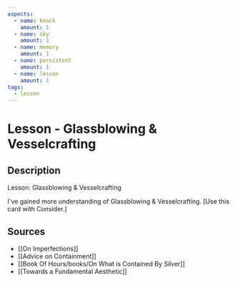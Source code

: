 ```yaml
---
aspects: 
  - name: knock
    amount: 1
  - name: sky
    amount: 1
  - name: memory
    amount: 1
  - name: persistent
    amount: 1
  - name: lesson
    amount: 1
tags:
  - lesson
---
```


# Lesson - Glassblowing & Vesselcrafting

## Description
Lesson: Glassblowing & Vesselcrafting

I've gained more understanding of Glassblowing & Vesselcrafting. [Use this card with Consider.]
## Sources
- [[On Imperfections]]
- [[Advice on Containment]]
- [[Book Of Hours/books/On What is Contained By Silver]]
- [[Towards a Fundamental Aesthetic]]